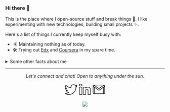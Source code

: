 ### Hi there 👋

This is the place where I open-source stuff and break things :rofl:. I like experimenting with new technologies, building small projects ✨.

Here's a list of things I currently keep myself busy with:

- ☀️ Maintaining nothing as of today.
- 🛠 Trying out [Edx](https://www.edx.org/) and [Coursera](https://www.coursera.org/) in my spare time.

<details>
  <summary>Some other facts about me</summary>
  <br>
  <p><i>Siri play Careless Whisper 🎶</i><p>

  - 🔭 I’m currently working on something cool :wink:
  - 🌱 I’m currently learning Python, Django, JavaScript and Bootstrap.<!-- - 👯 I’m looking to collaborate on ... -->
  - 🤔 I’m looking for help with Django
  - 💬 Ask me about anything related to Javascript/Python
  - 😄 Pronouns: He/Him/His
  - ⚡ Fun fact: I :heart: :man_technologist:

  ![My github stats](https://github-readme-stats.vercel.app/api?username=karankhojiji&show_icons=true)
</details>

<hr>
<p align="center">
  <i>Let's connect and chat! Open to anything under the sun.</i>

  <p align="center">
    <a href="https://twitter.com/KaranKhojiji" alt="Twitter"><img src="Icons/twitter.gif" width="40px"></a>
    <a href="#" alt="Linkedin"><img src="Icons/linkedin.gif" width="40px"></a>
    <a href="mailto:khojijikaran@gmail.com" alt="Contact me"><img src="Icons/mail.gif" width="40px"></a>
  </p>

  <p align="center">
    <img align="center" src="https://visitor-badge.glitch.me/badge?page_id=karankhojiji.visitor-badge">
  </p>
</p>
